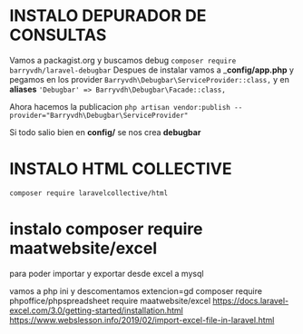 # INSTALO DEPURADOR DE CONSULTAS
Vamos a packagist.org y buscamos debug
`composer require barryvdh/laravel-debugbar`
Despues de instalar  vamos a ___config/app.php__ y pegamos en los provider `Barryvdh\Debugbar\ServiceProvider::class,`
y en __aliases__ `'Debugbar' => Barryvdh\Debugbar\Facade::class,`

Ahora hacemos la publicacion `php artisan vendor:publish --provider="Barryvdh\Debugbar\ServiceProvider"`

Si todo salio bien en __config/__ se nos crea __debugbar__

# INSTALO HTML COLLECTIVE
`composer require laravelcollective/html`

# instalo composer require maatwebsite/excel
para poder importar y exportar desde excel a mysql

vamos a php ini y descomentamos extencion=gd
composer require phpoffice/phpspreadsheet
require maatwebsite/excel
https://docs.laravel-excel.com/3.0/getting-started/installation.html
https://www.webslesson.info/2019/02/import-excel-file-in-laravel.html